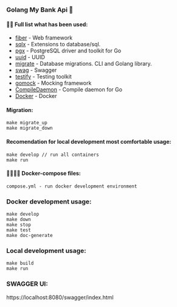 ### Golang My Bank Api 🚀

#### 👨‍💻 Full list what has been used:
* [fiber](https://gofiber.io/) - Web framework
* [sqlx](https://github.com/jmoiron/sqlx) - Extensions to database/sql.
* [pgx](https://github.com/jackc/pgx) - PostgreSQL driver and toolkit for Go
* [uuid](https://github.com/google/uuid) - UUID
* [migrate](https://github.com/golang-migrate/migrate) - Database migrations. CLI and Golang library.
* [swag](https://github.com/swaggo/swag) - Swagger
* [testify](https://github.com/stretchr/testify) - Testing toolkit
* [gomock](https://github.com/golang/mock) - Mocking framework
* [CompileDaemon](https://github.com/githubnemo/CompileDaemon) - Compile daemon for Go
* [Docker](https://www.docker.com/) - Docker

#### Migration:
    make migrate_up
    make migrate_down

#### Recomendation for local development most comfortable usage:
    make develop // run all containers
    make run

#### 🙌👨‍💻🚀 Docker-compose files:
    compose.yml - run docker development environment

### Docker development usage:
    make develop
    make down
    make stop
    make test
    make doc-generate

### Local development usage:
    make build
    make run

### SWAGGER UI:

https://localhost:8080/swagger/index.html
